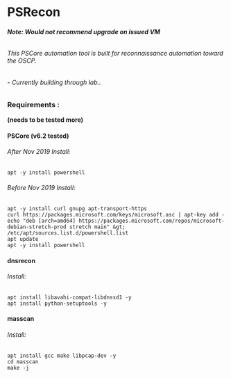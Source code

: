 # PSRecon

###### **Note: Would not recommend upgrade on issued VM**

###### This PSCore automation tool is built for reconnaissance automation toward the OSCP. 
###### - Currently building through lab..



### Requirements : 
**(needs to be tested more)**

#### PSCore (v6.2 tested)
###### After Nov 2019 Install:
```
apt -y install powershell
```
###### Before Nov 2019 Install:
```
apt -y install curl gnupg apt-transport-https
curl https://packages.microsoft.com/keys/microsoft.asc | apt-key add -
echo "deb [arch=amd64] https://packages.microsoft.com/repos/microsoft-debian-stretch-prod stretch main" &gt; /etc/apt/sources.list.d/powershell.list
apt update
apt -y install powershell
```
#### dnsrecon
###### Install:
```
apt install libavahi-compat-libdnssd1 -y
apt install python-setuptools -y
```

#### masscan
###### Install:

```
apt install gcc make libpcap-dev -y
cd masscan
make -j
```
